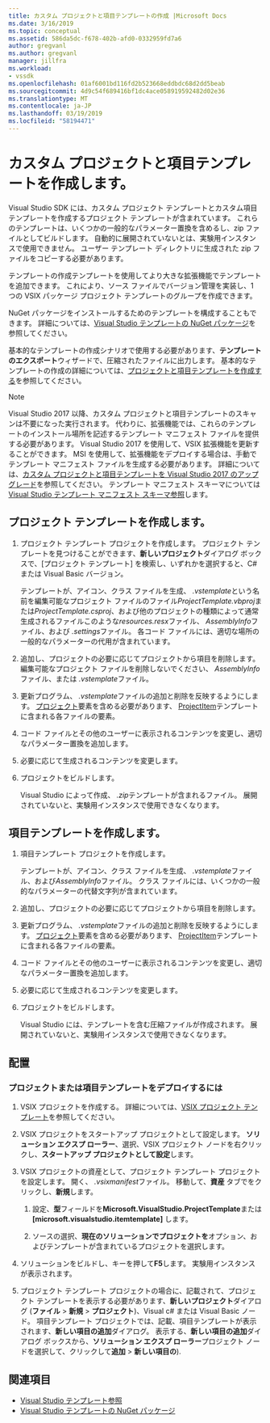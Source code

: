 ```yaml
---
title: カスタム プロジェクトと項目テンプレートの作成 |Microsoft Docs
ms.date: 3/16/2019
ms.topic: conceptual
ms.assetid: 586da5dc-f678-402b-afd0-0332959fd7a6
author: gregvanl
ms.author: gregvanl
manager: jillfra
ms.workload:
- vssdk
ms.openlocfilehash: 01af6001bd116fd2b523668eddbdc68d2dd5beab
ms.sourcegitcommit: 4d9c54f689416bf1dc4ace058919592482d02e36
ms.translationtype: MT
ms.contentlocale: ja-JP
ms.lasthandoff: 03/19/2019
ms.locfileid: "58194471"
---
```

# <a name="create-custom-project-and-item-templates"></a>カスタム プロジェクトと項目テンプレートを作成します。

Visual Studio SDK には、カスタム プロジェクト テンプレートとカスタム項目テンプレートを作成するプロジェクト テンプレートが含まれています。 これらのテンプレートは、いくつかの一般的なパラメーター置換を含めるし、zip ファイルとしてビルドします。 自動的に展開されていないとは、実験用インスタンスで使用できません。 ユーザー テンプレート ディレクトリに生成された zip ファイルをコピーする必要があります。

テンプレートの作成テンプレートを使用してより大きな拡張機能でテンプレートを追加できます。 これにより、ソース ファイルでバージョン管理を実装し、1 つの VSIX パッケージ プロジェクト テンプレートのグループを作成できます。

NuGet パッケージをインストールするためのテンプレートを構成することもできます。 詳細については、[Visual Studio テンプレートの NuGet パッケージ](/nuget/visual-studio-extensibility/visual-studio-templates)を参照してください。

基本的なテンプレートの作成シナリオで使用する必要があります、**テンプレートのエクスポート**ウィザードで、圧縮されたファイルに出力します。 基本的なテンプレートの作成の詳細については、[プロジェクトと項目テンプレートを作成する](../ide/creating-project-and-item-templates.md)を参照してください。

> [!NOTE]
> Visual Studio 2017 以降、カスタム プロジェクトと項目テンプレートのスキャンは不要になった実行されます。 代わりに、拡張機能では、これらのテンプレートのインストール場所を記述するテンプレート マニフェスト ファイルを提供する必要があります。 Visual Studio 2017 を使用して、VSIX 拡張機能を更新することができます。 MSI を使用して、拡張機能をデプロイする場合は、手動でテンプレート マニフェスト ファイルを生成する必要があります。 詳細については、[カスタム プロジェクトと項目テンプレートを Visual Studio 2017 のアップグレード](../extensibility/upgrading-custom-project-and-item-templates-for-visual-studio-2017.md)を参照してください。 テンプレート マニフェスト スキーマについては[Visual Studio テンプレート マニフェスト スキーマ参照](../extensibility/visual-studio-template-manifest-schema-reference.md)します。

## <a name="create-a-project-template"></a>プロジェクト テンプレートを作成します。

1. プロジェクト テンプレート プロジェクトを作成します。 プロジェクト テンプレートを見つけることができます、**新しいプロジェクト**ダイアログ ボックスで、[プロジェクト テンプレート] を検索し、いずれかを選択すると、C#または Visual Basic バージョン。

     テンプレートが、アイコン、クラス ファイルを生成、 *.vstemplate*という名前を編集可能なプロジェクト ファイルのファイル*ProjectTemplate.vbproj*または*ProjectTemplate.csproj*、および他のプロジェクトの種類によって通常生成されるファイルこのような*resources.resx*ファイル、 *AssemblyInfo*ファイル、および *.settings*ファイル。 各コード ファイルには、適切な場所の一般的なパラメーターの代用が含まれています。

2. 追加し、プロジェクトの必要に応じてプロジェクトから項目を削除します。 編集可能なプロジェクト ファイルを削除しないでください、 *AssemblyInfo*ファイル、または *.vstemplate*ファイル。

3. 更新プログラム、 *.vstemplate*ファイルの追加と削除を反映するようにします。 [プロジェクト](../extensibility/project-element-visual-studio-templates.md)要素を含める必要があります、 [ProjectItem](../extensibility/projectitem-element-visual-studio-item-templates.md)テンプレートに含まれる各ファイルの要素。

4. コード ファイルとその他のユーザーに表示されるコンテンツを変更し、適切なパラメーター置換を追加します。

5. 必要に応じて生成されるコンテンツを変更します。

6. プロジェクトをビルドします。

     Visual Studio によって作成、 *.zip*テンプレートが含まれるファイル。 展開されていないと、実験用インスタンスで使用できなくなります。

## <a name="create-an-item-template"></a>項目テンプレートを作成します。

1. 項目テンプレート プロジェクトを作成します。

     テンプレートが、アイコン、クラス ファイルを生成、 *.vstemplate*ファイル、および*AssemblyInfo*ファイル。 クラス ファイルには、いくつかの一般的なパラメーターの代替文字列が含まれています。

2. 追加し、プロジェクトの必要に応じてプロジェクトから項目を削除します。

3. 更新プログラム、 *.vstemplate*ファイルの追加と削除を反映するようにします。 [プロジェクト](../extensibility/project-element-visual-studio-templates.md)要素を含める必要があります、 [ProjectItem](../extensibility/projectitem-element-visual-studio-item-templates.md)テンプレートに含まれる各ファイルの要素。

4. コード ファイルとその他のユーザーに表示されるコンテンツを変更し、適切なパラメーター置換を追加します。

5. 必要に応じて生成されるコンテンツを変更します。

6. プロジェクトをビルドします。

     Visual Studio には、テンプレートを含む圧縮ファイルが作成されます。 展開されていないと、実験用インスタンスで使用できなくなります。

## <a name="deployment"></a>配置

### <a name="to-deploy-the-project-or-item-template"></a>プロジェクトまたは項目テンプレートをデプロイするには

1. VSIX プロジェクトを作成する。 詳細については、[VSIX プロジェクト テンプレート](../extensibility/vsix-project-template.md)を参照してください。

2. VSIX プロジェクトをスタートアップ プロジェクトとして設定します。 **ソリューション エクスプ ローラー**、選択、VSIX プロジェクト ノードを右クリックし、**スタートアップ プロジェクトとして設定**します。

3. VSIX プロジェクトの資産として、プロジェクト テンプレート プロジェクトを設定します。 開く、 *.vsixmanifest*ファイル。 移動して、**資産** タブでをクリックし、**新規**します。

    1. 設定、**型**フィールドを**Microsoft.VisualStudio.ProjectTemplate**または **[microsoft.visualstudio.itemtemplate]** します。

    2. ソースの選択、**現在のソリューションでプロジェクトを**オプション、およびテンプレートが含まれているプロジェクトを選択します。

4. ソリューションをビルドし、キーを押して**F5**します。 実験用インスタンスが表示されます。

5. プロジェクト テンプレート プロジェクトの場合に、記載されて、プロジェクト テンプレートを表示する必要があります、**新しいプロジェクト**ダイアログ (**ファイル** > **新規** >  **プロジェクト**)、Visual c# または Visual Basic ノード。 項目テンプレート プロジェクトでは、記載、項目テンプレートが表示されます、**新しい項目の追加**ダイアログ。 表示する、**新しい項目の追加**ダイアログ ボックスから、**ソリューション エクスプ ローラー**プロジェクト ノードを選択して、クリックして**追加** > **新しい項目の**).

## <a name="see-also"></a>関連項目

- [Visual Studio テンプレート参照](../ide/creating-project-and-item-templates.md)
- [Visual Studio テンプレートの NuGet パッケージ](/nuget/visual-studio-extensibility/visual-studio-templates)
